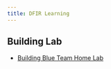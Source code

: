 ```yaml
---
title: DFIR Learning
---
```


## Building Lab

* [Building Blue Team Home
  Lab](https://facyber.me/posts/blue-team-lab-guide-part-4/)
